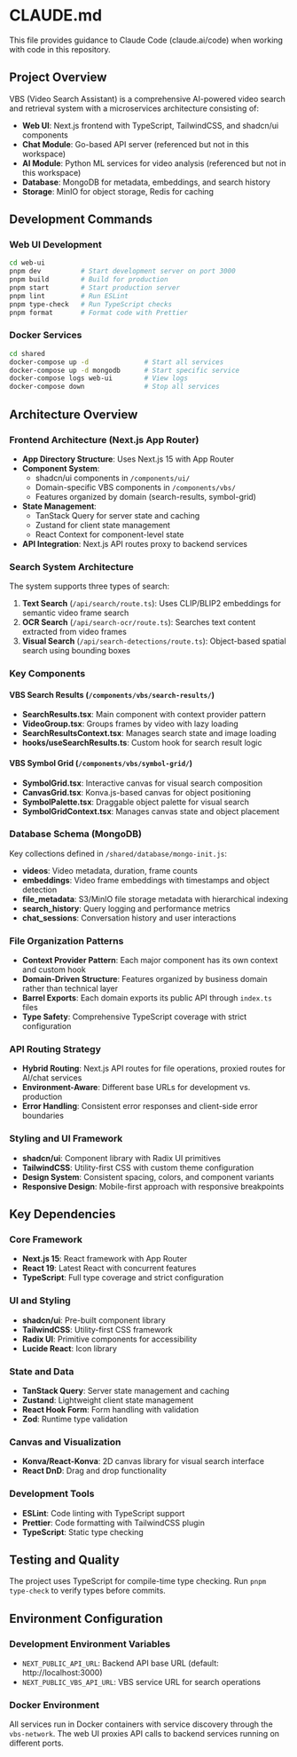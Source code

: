 # CLAUDE.md

This file provides guidance to Claude Code (claude.ai/code) when working with code in this repository.

## Project Overview

VBS (Video Search Assistant) is a comprehensive AI-powered video search and retrieval system with a microservices architecture consisting of:

- **Web UI**: Next.js frontend with TypeScript, TailwindCSS, and shadcn/ui components
- **Chat Module**: Go-based API server (referenced but not in this workspace)
- **AI Module**: Python ML services for video analysis (referenced but not in this workspace)
- **Database**: MongoDB for metadata, embeddings, and search history
- **Storage**: MinIO for object storage, Redis for caching

## Development Commands

### Web UI Development
```bash
cd web-ui
pnpm dev          # Start development server on port 3000
pnpm build        # Build for production
pnpm start        # Start production server
pnpm lint         # Run ESLint
pnpm type-check   # Run TypeScript checks
pnpm format       # Format code with Prettier
```

### Docker Services
```bash
cd shared
docker-compose up -d              # Start all services
docker-compose up -d mongodb      # Start specific service
docker-compose logs web-ui        # View logs
docker-compose down               # Stop all services
```

## Architecture Overview

### Frontend Architecture (Next.js App Router)
- **App Directory Structure**: Uses Next.js 15 with App Router
- **Component System**: 
  - shadcn/ui components in `/components/ui/`
  - Domain-specific VBS components in `/components/vbs/`
  - Features organized by domain (search-results, symbol-grid)
- **State Management**: 
  - TanStack Query for server state and caching
  - Zustand for client state management
  - React Context for component-level state
- **API Integration**: Next.js API routes proxy to backend services

### Search System Architecture
The system supports three types of search:

1. **Text Search** (`/api/search/route.ts`): Uses CLIP/BLIP2 embeddings for semantic video frame search
2. **OCR Search** (`/api/search-ocr/route.ts`): Searches text content extracted from video frames  
3. **Visual Search** (`/api/search-detections/route.ts`): Object-based spatial search using bounding boxes

### Key Components

#### VBS Search Results (`/components/vbs/search-results/`)
- **SearchResults.tsx**: Main component with context provider pattern
- **VideoGroup.tsx**: Groups frames by video with lazy loading
- **SearchResultsContext.tsx**: Manages search state and image loading
- **hooks/useSearchResults.ts**: Custom hook for search result logic

#### VBS Symbol Grid (`/components/vbs/symbol-grid/`)
- **SymbolGrid.tsx**: Interactive canvas for visual search composition
- **CanvasGrid.tsx**: Konva.js-based canvas for object positioning
- **SymbolPalette.tsx**: Draggable object palette for visual search
- **SymbolGridContext.tsx**: Manages canvas state and object placement

### Database Schema (MongoDB)
Key collections defined in `/shared/database/mongo-init.js`:
- **videos**: Video metadata, duration, frame counts
- **embeddings**: Video frame embeddings with timestamps and object detection
- **file_metadata**: S3/MinIO file storage metadata with hierarchical indexing
- **search_history**: Query logging and performance metrics
- **chat_sessions**: Conversation history and user interactions

### File Organization Patterns
- **Context Provider Pattern**: Each major component has its own context and custom hook
- **Domain-Driven Structure**: Features organized by business domain rather than technical layer
- **Barrel Exports**: Each domain exports its public API through `index.ts` files
- **Type Safety**: Comprehensive TypeScript coverage with strict configuration

### API Routing Strategy
- **Hybrid Routing**: Next.js API routes for file operations, proxied routes for AI/chat services
- **Environment-Aware**: Different base URLs for development vs. production
- **Error Handling**: Consistent error responses and client-side error boundaries

### Styling and UI Framework
- **shadcn/ui**: Component library with Radix UI primitives
- **TailwindCSS**: Utility-first CSS with custom theme configuration  
- **Design System**: Consistent spacing, colors, and component variants
- **Responsive Design**: Mobile-first approach with responsive breakpoints

## Key Dependencies

### Core Framework
- **Next.js 15**: React framework with App Router
- **React 19**: Latest React with concurrent features
- **TypeScript**: Full type coverage and strict configuration

### UI and Styling
- **shadcn/ui**: Pre-built component library
- **TailwindCSS**: Utility-first CSS framework
- **Radix UI**: Primitive components for accessibility
- **Lucide React**: Icon library

### State and Data
- **TanStack Query**: Server state management and caching
- **Zustand**: Lightweight client state management
- **React Hook Form**: Form handling with validation
- **Zod**: Runtime type validation

### Canvas and Visualization  
- **Konva/React-Konva**: 2D canvas library for visual search interface
- **React DnD**: Drag and drop functionality

### Development Tools
- **ESLint**: Code linting with TypeScript support
- **Prettier**: Code formatting with TailwindCSS plugin
- **TypeScript**: Static type checking

## Testing and Quality

The project uses TypeScript for compile-time type checking. Run `pnpm type-check` to verify types before commits.

## Environment Configuration

### Development Environment Variables
- `NEXT_PUBLIC_API_URL`: Backend API base URL (default: http://localhost:3000)
- `NEXT_PUBLIC_VBS_API_URL`: VBS service URL for search operations

### Docker Environment
All services run in Docker containers with service discovery through the `vbs-network`. The web UI proxies API calls to backend services running on different ports.